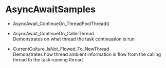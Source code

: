 # AsyncAwaitSamples

- AsyncAwait_ContinueOn_ThreadPoolThread()  
- AsyncAwait_ContinueOn_CallerThread  
  Demonstrates on what thread the task continuation is run


- CurrentCulture_IsNot_Flowed_To_NewThread  
  Demonstrates how thread ambient information is flow from the calling thread to the task running thread.
